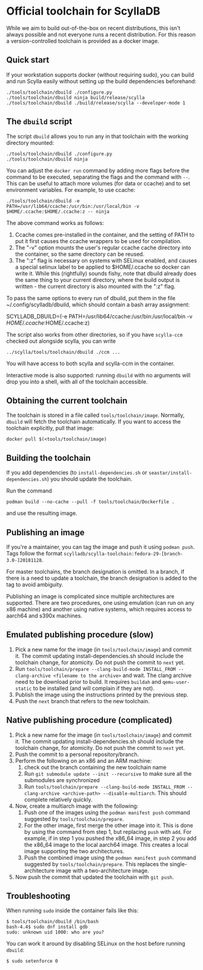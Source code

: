 # Official toolchain for ScyllaDB

While we aim to build out-of-the-box on recent distributions, this isn't
always possible and not everyone runs a recent distribution. For this reason
a version-controlled toolchain is provided as a docker image.

## Quick start

If your workstation supports docker (without requiring sudo), you can build and
run Scylla easily without setting up the build dependencies beforehand:

    ./tools/toolchain/dbuild ./configure.py
    ./tools/toolchain/dbuild ninja build/release/scylla
    ./tools/toolchain/dbuild ./build/release/scylla --developer-mode 1

## The `dbuild` script

The script `dbuild` allows you to run any in that toolchain with
the working directory mounted:

    ./tools/toolchain/dbuild ./configure.py
    ./tools/toolchain/dbuild ninja

You can adjust the `docker run` command by adding more flags before the
command to be executed, separating the flags and the command with `--`.
This can be useful to attach more volumes (for data or ccache) and to
set environment variables. For example, to use ccache:

    ./tools/toolchain/dbuild -e PATH=/usr/lib64/ccache:/usr/bin:/usr/local/bin -v $HOME/.ccache:$HOME/.ccache:z -- ninja

The above command works as follows:
1. Ccache comes pre-installed in the container, and the setting of PATH
   to put it first causes the ccache wrappers to be used for compilation.
2. The "-v" option mounts the user's regular ccache cache directory into the
   container, so the same directory can be reused.
3. The ":z" flag is necessary on systems with SELinux enabled, and causes a
   special selinux label to be applied to $HOME/.ccache so docker can write
   it. While this (rightfully) sounds fishy, note that dbuild already does
   the same thing to your current directory, where the build output is
   written - the current directory is also mounted with the ":z" flag.

To pass the same options to every run of dbuild, put them in the file
~/.config/scylladb/dbuild, which should contain a bash array assignment:

SCYLLADB_DBUILD=(-e PATH=/usr/lib64/ccache:/usr/bin:/usr/local/bin -v $HOME/.ccache:$HOME/.ccache:z)

The script also works from other directories, so if you have `scylla-ccm` checked
out alongside scylla, you can write


    ../scylla/tools/toolchain/dbuild ./ccm ...

You will have access to both scylla and scylla-ccm in the container.

Interactive mode is also supported: running `dbuild` with no arguments
will drop you into a shell, with all of the toolchain accessible.

## Obtaining the current toolchain

The toolchain is stored in a file called `tools/toolchain/image`. Normally,
`dbuild` will fetch the toolchain automatically. If you want to access
the toolchain explicitly, pull that image:

    docker pull $(<tools/toolchain/image)

## Building the toolchain

If you add dependencies (to `install-dependencies.sh` or
`seastar/install-dependencies.sh`) you should update the toolchain.

Run the command

    podman build --no-cache --pull -f tools/toolchain/Dockerfile .

and use the resulting image.

## Publishing an image

If you're a maintainer, you can tag the image and push it
using `podman push`. Tags follow the format
`scylladb/scylla-toolchain:fedora-29-[branch-3.0-]20181128`.

For master toolchains, the branch designation is omitted. In a branch, if
there is a need to update a toolchain, the branch designation is added to
the tag to avoid ambiguity.

Publishing an image is complicated since multiple architectures are supported.
There are two procedures, one using emulation (can run on any x86 machine) and
another using native systems, which requires access to aarch64 and s390x machines.

## Emulated publishing procedure (slow)

1. Pick a new name for the image (in `tools/toolchain/image`) and
   commit it. The commit updating install-dependencies.sh should
   include the toolchain change, for atomicity. Do not push the commit
   to `next` yet.
2. Run `tools/toolchain/prepare --clang-build-mode INSTALL_FROM --clang-archive <filename to the archive>` and wait.
   The clang archive need to be download prior to build.
   It requires `buildah` and `qemu-user-static` to be installed
   (and will complain if they are not).
3. Publish the image using the instructions printed by the previous step.
4. Push the `next` branch that refers to the new toolchain.

## Native publishing procedure (complicated)

1. Pick a new name for the image (in `tools/toolchain/image`) and
   commit it. The commit updating install-dependencies.sh should
   include the toolchain change, for atomicity. Do not push the commit
   to `next` yet.
2. Push the commit to a personal repository/branch.
3. Perform the following on an x86 and an ARM machine:
    1. check out the branch containing the new toolchain name
    2. Run `git submodule update --init --recursive` to make sure
       all the submodules are synchronized
    3. Run `tools/toolchain/prepare --clang-build-mode INSTALL_FROM --clang-archive <archive-path> --disable-multiarch`. This should complete relatively quickly.
4. Now, create a multiarch image with the following:
    1. Push one of the images using the `podman manifest push` command suggested by `tools/toolchain/prepare`.
    2. For the other image, first merge the other image into it. This is done by using the command from step 1, but replacing `push` with `add`. For example, if in step 1 you pushed the x86_64 image, in step 2 you add the x86_64 image to the local aarch64 image. This creates a local image supporting the two architectures.
    3. Push the combined image using the `podman manifest push` command suggested by `tools/toolchain/prepare`. This replaces the single-architecture image with a two-architecture image.
5. Now push the commit that updated the toolchain with `git push`.

## Troubleshooting

When running `sudo` inside the container fails like this:
```
$ tools/toolchain/dbuild /bin/bash
bash-4.4$ sudo dnf install gdb
sudo: unknown uid 1000: who are you?
```

You can work it around by disabling SELinux on the host before running `dbuild`:
```
$ sudo setenforce 0
```
